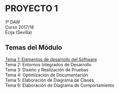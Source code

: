 # PROYECTO 1
1º DAW  
Curso 2017/18  
Écija (Sevilla)  


## Temas del Módulo


[Tema 1: Elementos de desarrollo del Software](http://aula.iesluisvelez.org/moodle/course/view.php?id=154)  
Tema 2: Entornos Integrados de Desarrollo  
Tema 3: Diseño y Realización de Pruebas  
Tema 4: Optimización de Documentación  
Tema 5: Elaboración de Diagrama de Clases  
Tema 6: Elaboración de Diagrama de Comportamiento  
